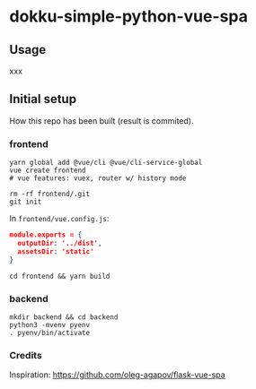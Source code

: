# dokku-simple-python-vue-spa

## Usage

xxx

## Initial setup

How this repo has been built (result is commited).

### frontend

```
yarn global add @vue/cli @vue/cli-service-global
vue create frontend
# vue features: vuex, router w/ history mode
```

```
rm -rf frontend/.git
git init
```

In `frontend/vue.config.js`:

```json
module.exports = {
  outputDir: '../dist',
  assetsDir: 'static'
}
```

```
cd frontend && yarn build
```

### backend

```
mkdir backend && cd backend
python3 -mvenv pyenv
. pyenv/bin/activate
```

### Credits

Inspiration: https://github.com/oleg-agapov/flask-vue-spa
